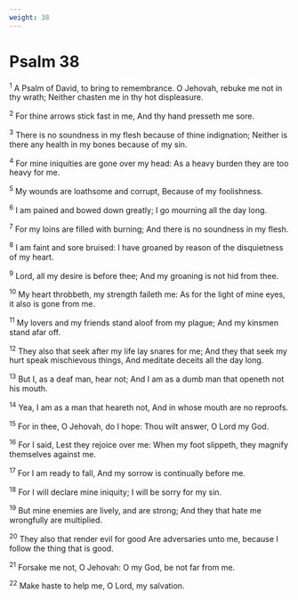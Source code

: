 ```yaml
---
weight: 38
---
```


# Psalm 38

<sup>1</sup> A Psalm of David, to bring to remembrance. O Jehovah, rebuke me not in thy wrath; Neither chasten me in thy hot displeasure. 

<sup>2</sup> For thine arrows stick fast in me, And thy hand presseth me sore. 

<sup>3</sup> There is no soundness in my flesh because of thine indignation; Neither is there any health in my bones because of my sin. 

<sup>4</sup> For mine iniquities are gone over my head: As a heavy burden they are too heavy for me. 

<sup>5</sup> My wounds are loathsome and corrupt, Because of my foolishness. 

<sup>6</sup> I am pained and bowed down greatly; I go mourning all the day long. 

<sup>7</sup> For my loins are filled with burning; And there is no soundness in my flesh. 

<sup>8</sup> I am faint and sore bruised: I have groaned by reason of the disquietness of my heart. 

<sup>9</sup> Lord, all my desire is before thee; And my groaning is not hid from thee. 

<sup>10</sup> My heart throbbeth, my strength faileth me: As for the light of mine eyes, it also is gone from me. 

<sup>11</sup> My lovers and my friends stand aloof from my plague; And my kinsmen stand afar off. 

<sup>12</sup> They also that seek after my life lay snares for me; And they that seek my hurt speak mischievous things, And meditate deceits all the day long. 

<sup>13</sup> But I, as a deaf man, hear not; And I am as a dumb man that openeth not his mouth. 

<sup>14</sup> Yea, I am as a man that heareth not, And in whose mouth are no reproofs. 

<sup>15</sup> For in thee, O Jehovah, do I hope: Thou wilt answer, O Lord my God. 

<sup>16</sup> For I said, Lest they rejoice over me: When my foot slippeth, they magnify themselves against me. 

<sup>17</sup> For I am ready to fall, And my sorrow is continually before me. 

<sup>18</sup> For I will declare mine iniquity; I will be sorry for my sin. 

<sup>19</sup> But mine enemies are lively, and are strong; And they that hate me wrongfully are multiplied. 

<sup>20</sup> They also that render evil for good Are adversaries unto me, because I follow the thing that is good. 

<sup>21</sup> Forsake me not, O Jehovah: O my God, be not far from me. 

<sup>22</sup> Make haste to help me, O Lord, my salvation. 


